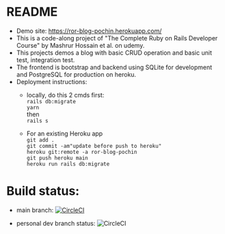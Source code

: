 # README
* Demo site: https://ror-blog-pochin.herokuapp.com/
* This is a code-along project of "The Complete Ruby on Rails Developer Course" by Mashrur Hossain et al. on udemy.
* This projects demos a blog with basic CRUD operation and basic unit test, integration test.
* The frontend is bootstrap and backend using SQLite for development and PostgreSQL for production on heroku.
* Deployment instructions:<br>
  * locally, do this 2 cmds first: <br>
```rails db:migrate```<br>
```yarn```<br>
then<br>
```rails s```

  * For an existing Heroku app<br>
```git add .```<br>
```git commit -am"update before push to heroku"```<br>
```heroku git:remote -a ror-blog-pochin```<br>
```git push heroku main```<br>
```heroku run rails db:migrate```<br>

# Build status:
* main branch:
[![CircleCI](https://circleci.com/gh/sunpochin/ruby-on-rails-alpha-blog/tree/main.svg?style=shield)](https://circleci.com/gh/sunpochin/ruby-on-rails-alpha-blog/tree/main)

* personal dev branch status:
![CircleCI](https://circleci.com/gh/sunpochin/ruby-on-rails-alpha-blog/tree/pochin-dev.svg?style=shield)


